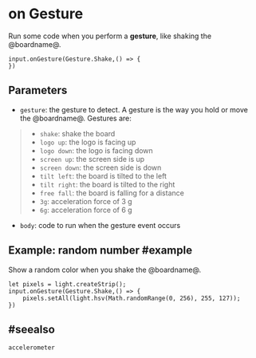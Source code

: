 # on Gesture

Run some code when you perform a **gesture**, like shaking the @boardname@.

```sig
input.onGesture(Gesture.Shake,() => {
})
```

## Parameters

* ``gesture``: the gesture to detect. A gesture is the way you hold or move the @boardname@. Gestures are:
> * `shake`: shake the board
> * `logo up`: the logo is facing up
> * `logo down`: the logo is facing down
> * `screen up`: the screen side is up
> * `screen down`: the screen side is down
> * `tilt left`: the board is tilted to the left
> * `tilt right`: the board is tilted to the right
> * `free fall`: the board is falling for a distance
> * `3g`: acceleration force of 3 g
> * `6g`: acceleration force of 6 g
* ``body``: code to run when the gesture event occurs

## Example: random number #example

Show a random color when you shake the @boardname@.

```blocks
let pixels = light.createStrip();
input.onGesture(Gesture.Shake,() => {
    pixels.setAll(light.hsv(Math.randomRange(0, 256), 255, 127));
})
```

## #seealso

```package
accelerometer
```